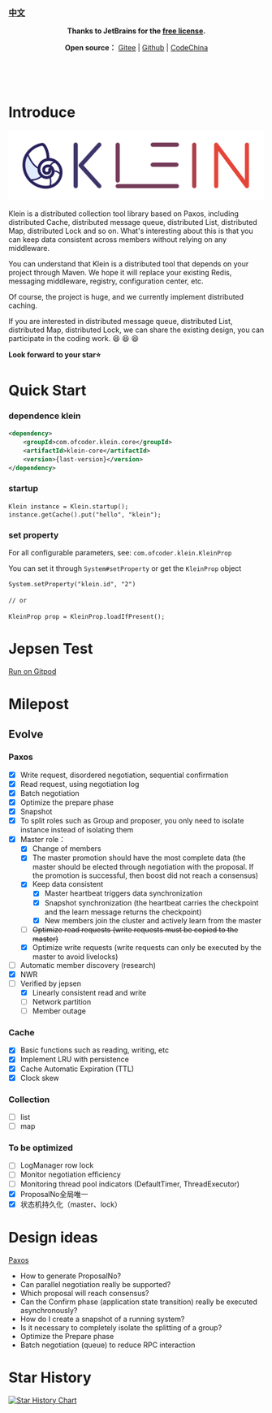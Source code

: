 ### [中文](readme_zh_cn.md)

<p align="center">
    <strong>Thanks to JetBrains for the <a target="_blank" href="https://www.jetbrains.com/community/opensource">free license</a>.</strong>
</p>
<p align="center">
    <strong>Open source：</strong> <a target="_blank" href='https://gitee.com/bleemliu/klein'>Gitee</a> | <a target="_blank" href='https://github.com/shihuili1218/klein'>Github</a> | <a target="_blank" href='https://gitcode.net/gege87417376/klein'>CodeChina</a>
</p>
<p align="center">
   <a href="https://gitter.im/klein-gitter/community?utm_source=badge&utm_medium=badge&utm_campaign=pr-badge&utm_content=badge"><img src="https://badges.gitter.im/klein-gitter/community.svg"  alt=""/></a>
    &nbsp;
    <a href="https://www.codacy.com/gh/shihuili1218/klein/dashboard?utm_source=github.com&amp;utm_medium=referral&amp;utm_content=shihuili1218/klein&amp;utm_campaign=Badge_Grade"><img src="https://app.codacy.com/project/badge/Grade/764fda630fd845949ae492a1f6469173" alt="" /></a>
    &nbsp;
    <a href="https://github.com/shihuili1218/klein/actions/workflows/mvn_test.yml"><img src="https://github.com/shihuili1218/klein/actions/workflows/mvn_test.yml/badge.svg" alt="" /></a>
</p>

<p align="center">
    <a href="LICENSE"><img src="https://img.shields.io/badge/license-Apache--2.0-blue" alt=""/></a>
    &nbsp;
    <a href="https://search.maven.org/search?q=g:com.ofcoder.klein%20AND%20klein"><img src="https://img.shields.io/maven-central/v/com.ofcoder.klein/klein.svg?label=maven%20central" alt="" /></a>
</p>

# Introduce
![logo](logo.svg)

Klein is a distributed collection tool library based on Paxos, including distributed Cache, distributed message queue, distributed List, distributed Map, distributed Lock and so on. What's interesting about this is that you can keep data consistent across members without relying on any middleware.

You can understand that Klein is a distributed tool that depends on your project through Maven. We hope it will replace your existing Redis, messaging middleware, registry, configuration center, etc.

Of course, the project is huge, and we currently implement distributed caching.

If you are interested in distributed message queue, distributed List, distributed Map, distributed Lock, we can share the existing design, you can participate in the coding work. 😆 😆 😆

**Look forward to your star⭐**

# Quick Start
### dependence klein
```xml
<dependency>
    <groupId>com.ofcoder.klein.core</groupId>
    <artifactId>klein-core</artifactId>
    <version>{last-version}</version>
</dependency>
```

### startup
```
Klein instance = Klein.startup();
instance.getCache().put("hello", "klein");
```
### set property
For all configurable parameters, see: `com.ofcoder.klein.KleinProp`

You can set it through `System#setProperty` or get the `KleinProp` object
```
System.setProperty("klein.id", "2")

// or

KleinProp prop = KleinProp.loadIfPresent();
```

# Jepsen Test

[Run on Gitpod](https://gitpod.io/#/github.com/shihuili1218/klein)

# Milepost

## Evolve
### Paxos
- [x] Write request, disordered negotiation, sequential confirmation
- [x] Read request, using negotiation log
- [x] Batch negotiation
- [x] Optimize the prepare phase
- [x] Snapshot
- [x] To split roles such as Group and proposer, you only need to isolate instance instead of isolating them
- [x] Master role：
  - [x] Change of members
  - [x] The master promotion should have the most complete data (the master should be elected through negotiation with the proposal. If the promotion is successful, then boost did not reach a consensus)
  - [x] Keep data consistent
    - [x] Master heartbeat triggers data synchronization
    - [x] Snapshot synchronization (the heartbeat carries the checkpoint and the learn message returns the checkpoint)
    - [x] New members join the cluster and actively learn from the master
  - [ ] ~~Optimize read requests (write requests must be copied to the master)~~
  - [x] Optimize write requests (write requests can only be executed by the master to avoid livelocks)
- [ ] Automatic member discovery (research)
- [x] NWR
- [ ] Verified by jepsen
  - [x] Linearly consistent read and write
  - [ ] Network partition
  - [ ] Member outage

### Cache
- [x] Basic functions such as reading, writing, etc
- [x] Implement LRU with persistence
- [x] Cache Automatic Expiration (TTL)
- [x] Clock skew

### Collection
- [ ] list
- [ ] map

### To be optimized
- [ ] LogManager row lock
- [ ] Monitor negotiation efficiency
- [ ] Monitoring thread pool indicators (DefaultTimer, ThreadExecutor)
- [x] ProposalNo全局唯一
- [x] 状态机持久化（master、lock）

# Design ideas
[Paxos](klein-consensus/klein-consensus-paxos/readme.md)
- How to generate ProposalNo?
- Can parallel negotiation really be supported?
- Which proposal will reach consensus?
- Can the Confirm phase (application state transition) really be executed asynchronously?
- How do I create a snapshot of a running system?
- Is it necessary to completely isolate the splitting of a group?
- Optimize the Prepare phase
- Batch negotiation (queue) to reduce RPC interaction

# Star History

[![Star History Chart](https://api.star-history.com/svg?repos=shihuili1218/klein&type=Date)](https://star-history.com/#shihuili1218/klein&Date) 
